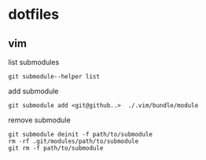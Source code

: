 dotfiles
========

vim
---

list submodules

```
git submodule--helper list
```

add submodule 

```
git submodule add <git@github..>  ./.vim/bundle/module
```

remove submodule

```
git submodule deinit -f path/to/submodule
rm -rf .git/modules/path/to/submodule
git rm -f path/to/submodule
```

